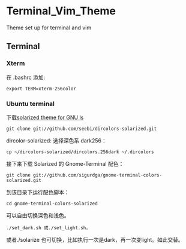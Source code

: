 # Terminal_Vim_Theme
Theme set up for terminal and vim

## Terminal
### Xterm
在 .bashrc 添加:
```shell
export TERM=xterm-256color
```

### Ubuntu terminal
下载[solarized theme for GNU ls](https://github.com/seebi/dircolors-solarized)
```shell
git clone git://github.com/seebi/dircolors-solarized.git
```
dircolor-solarized: 选择深色系 dark256：
```shell
cp ~/dircolors-solarized/dircolors.256dark ~/.dircolors
```

接下来下载 Solarized 的 Gnome-Terminal 配色：
```shell
git clone git://github.com/sigurdga/gnome-terminal-colors-solarized.git
```
到该目录下运行配色脚本：

```shell
cd gnome-terminal-colors-solarized
```
可以自由切换深色和浅色。
```shell
./set_dark.sh 或./set_light.sh，
```
或者./solarize 也可切换，比如执行一次是dark，再一次变light。如此交替。
